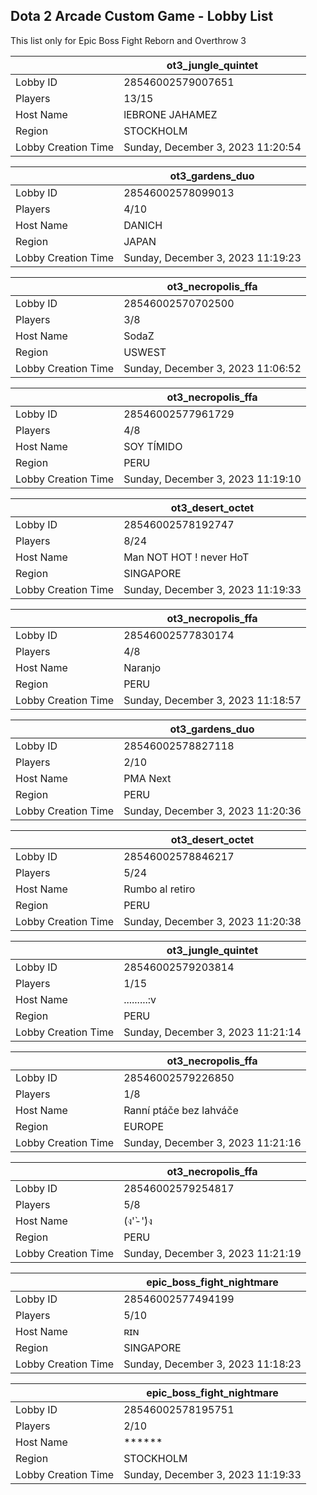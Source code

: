 ## Dota 2 Arcade Custom Game - Lobby List

This list only for Epic Boss Fight Reborn and Overthrow 3

|  | ot3_jungle_quintet |
| ------ | ------ |
| Lobby ID | 28546002579007651 |
| Players | 13/15 |
| Host Name | lEBRONE JAHAMEZ |
| Region | STOCKHOLM |
| Lobby Creation Time | Sunday, December 3, 2023 11:20:54 |


|  | ot3_gardens_duo |
| ------ | ------ |
| Lobby ID | 28546002578099013 |
| Players | 4/10 |
| Host Name | DANICH |
| Region | JAPAN |
| Lobby Creation Time | Sunday, December 3, 2023 11:19:23 |


|  | ot3_necropolis_ffa |
| ------ | ------ |
| Lobby ID | 28546002570702500 |
| Players | 3/8 |
| Host Name | SodaZ |
| Region | USWEST |
| Lobby Creation Time | Sunday, December 3, 2023 11:06:52 |


|  | ot3_necropolis_ffa |
| ------ | ------ |
| Lobby ID | 28546002577961729 |
| Players | 4/8 |
| Host Name | SOY TÍMIDO |
| Region | PERU |
| Lobby Creation Time | Sunday, December 3, 2023 11:19:10 |


|  | ot3_desert_octet |
| ------ | ------ |
| Lobby ID | 28546002578192747 |
| Players | 8/24 |
| Host Name | Man NOT HOT ! never HoT |
| Region | SINGAPORE |
| Lobby Creation Time | Sunday, December 3, 2023 11:19:33 |


|  | ot3_necropolis_ffa |
| ------ | ------ |
| Lobby ID | 28546002577830174 |
| Players | 4/8 |
| Host Name | Naranjo |
| Region | PERU |
| Lobby Creation Time | Sunday, December 3, 2023 11:18:57 |


|  | ot3_gardens_duo |
| ------ | ------ |
| Lobby ID | 28546002578827118 |
| Players | 2/10 |
| Host Name | PMA Next |
| Region | PERU |
| Lobby Creation Time | Sunday, December 3, 2023 11:20:36 |


|  | ot3_desert_octet |
| ------ | ------ |
| Lobby ID | 28546002578846217 |
| Players | 5/24 |
| Host Name | Rumbo al retiro |
| Region | PERU |
| Lobby Creation Time | Sunday, December 3, 2023 11:20:38 |


|  | ot3_jungle_quintet |
| ------ | ------ |
| Lobby ID | 28546002579203814 |
| Players | 1/15 |
| Host Name | .........:v |
| Region | PERU |
| Lobby Creation Time | Sunday, December 3, 2023 11:21:14 |


|  | ot3_necropolis_ffa |
| ------ | ------ |
| Lobby ID | 28546002579226850 |
| Players | 1/8 |
| Host Name | Ranní ptáče bez lahváče |
| Region | EUROPE |
| Lobby Creation Time | Sunday, December 3, 2023 11:21:16 |


|  | ot3_necropolis_ffa |
| ------ | ------ |
| Lobby ID | 28546002579254817 |
| Players | 5/8 |
| Host Name | (ง'̀-'́)ง |
| Region | PERU |
| Lobby Creation Time | Sunday, December 3, 2023 11:21:19 |


|  | epic_boss_fight_nightmare |
| ------ | ------ |
| Lobby ID | 28546002577494199 |
| Players | 5/10 |
| Host Name | ʀɪɴ |
| Region | SINGAPORE |
| Lobby Creation Time | Sunday, December 3, 2023 11:18:23 |


|  | epic_boss_fight_nightmare |
| ------ | ------ |
| Lobby ID | 28546002578195751 |
| Players | 2/10 |
| Host Name | ****** |
| Region | STOCKHOLM |
| Lobby Creation Time | Sunday, December 3, 2023 11:19:33 |


